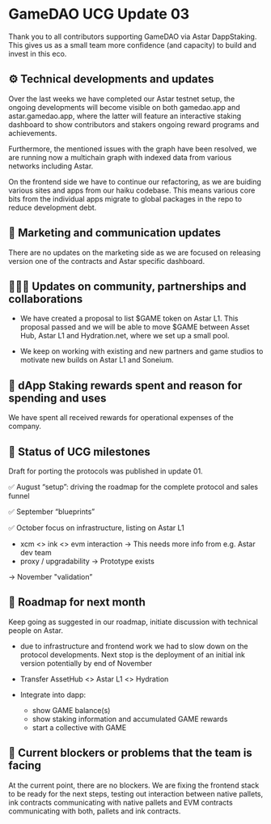 # GameDAO UCG Update 03

Thank you to all contributors supporting GameDAO via Astar DappStaking. This gives us as a small team more confidence (and capacity) to build and invest in this eco.

## ⚙️ Technical developments and updates

Over the last weeks we have completed our Astar testnet setup, the ongoing developments will become visible on both gamedao.app and astar.gamedao.app, where the latter will feature an interactive staking dashboard to show contributors and stakers ongoing reward programs and achievements.

Furthermore, the mentioned issues with the graph have been resolved, we are running now a multichain graph with indexed data from various networks including Astar.

On the frontend side we have to continue our refactoring, as we are buiding various sites and apps from our haiku codebase. This means various core bits from the individual apps migrate to global packages in the repo to reduce development debt.

## 📣 Marketing and communication updates

There are no updates on the marketing side as we are focused on releasing version one of the contracts and Astar specific dashboard.

## 🧑‍🤝‍🧑 Updates on community, partnerships and collaborations

- We have created a proposal to list $GAME token on Astar L1. This proposal passed and we will be able to move $GAME between Asset Hub, Astar L1 and Hydration.net, where we set up a small pool.

- We keep on working with existing and new partners and game studios to motivate new builds on Astar L1 and Soneium.

## 💸 dApp Staking rewards spent and reason for spending and uses

We have spent all received rewards for operational expenses of the company.

## 📅 Status of UCG milestones

Draft for porting the protocols was published in update 01.

✅ August “setup”: driving the roadmap for the complete protocol and sales funnel

✅ September “blueprints”

✅ October focus on infrastructure, listing on Astar L1

- xcm <> ink <> evm interaction → This needs more info from e.g. Astar dev team
- proxy / upgradability → Prototype exists

→ November "validation”

## 🦾 Roadmap for next month

Keep going as suggested in our roadmap, initiate discussion with technical people on Astar.

- due to infrastructure and frontend work we had to slow down on the protocol developments. Next stop is the deployment of an initial ink version potentially by end of November

- Transfer AssetHub <> Astar L1 <> Hydration
- Integrate into dapp:
  - show GAME balance(s)
  - show staking information and accumulated GAME rewards
  - start a collective with GAME

## 🥷 Current blockers or problems that the team is facing

At the current point, there are no blockers. We are fixing the frontend stack to be ready for the next steps, testing out interaction between native pallets, ink contracts communicating with native pallets and EVM contracts communicating with both, pallets and ink contracts.
